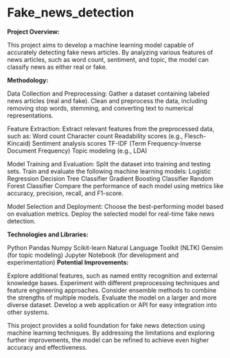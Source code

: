 # Fake_news_detection
**Project Overview:**

This project aims to develop a machine learning model capable of accurately detecting fake news articles. By analyzing various features of news articles, such as word count, sentiment, and topic, the model can classify news as either real or fake.

**Methodology:**

Data Collection and Preprocessing:
Gather a dataset containing labeled news articles (real and fake).
Clean and preprocess the data, including removing stop words, stemming, and converting text to numerical representations.

Feature Extraction:
Extract relevant features from the preprocessed data, such as:
Word count
Character count
Readability scores (e.g., Flesch-Kincaid)
Sentiment analysis scores
TF-IDF (Term Frequency-Inverse Document Frequency)
Topic modeling (e.g., LDA)

Model Training and Evaluation:
Split the dataset into training and testing sets.
Train and evaluate the following machine learning models:
Logistic Regression
Decision Tree Classifier
Gradient Boosting Classifier
Random Forest Classifier
Compare the performance of each model using metrics like accuracy, precision, recall, and F1-score.

Model Selection and Deployment:
Choose the best-performing model based on evaluation metrics.
Deploy the selected model for real-time fake news detection.

**Technologies and Libraries:**

Python
Pandas
Numpy
Scikit-learn
Natural Language Toolkit (NLTK)
Gensim (for topic modeling)
Jupyter Notebook (for development and experimentation)
**Potential Improvements:**

Explore additional features, such as named entity recognition and external knowledge bases.
Experiment with different preprocessing techniques and feature engineering approaches.
Consider ensemble methods to combine the strengths of multiple models.
Evaluate the model on a larger and more diverse dataset.
Develop a web application or API for easy integration into other systems.


This project provides a solid foundation for fake news detection using machine learning techniques. By addressing the limitations and exploring further improvements, the model can be refined to achieve even higher accuracy and effectiveness.
